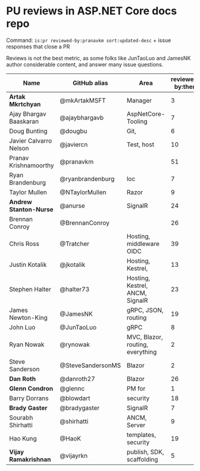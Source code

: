 #  PU reviews in ASP.NET Core docs repo

Command: `is:pr reviewed-by:pranavkm sort:updated-desc` + issue responses that close a PR

Reviews is not the best metric, as some folks like JunTaoLuo and JamesNK author considerable content, and answer many issue questions.

| Name | GitHub alias | Area | reviewed-by:them |
| -----|---------------- | -------- | ---------------------- |
| **Artak Mkrtchyan**| @mkArtakMSFT  | Manager | 3 |
| Ajay Bhargav Baaskaran | @ajaybhargavb | AspNetCore-Tooling| 	7 |
| Doug Bunting | @dougbu | Git, |	6 |
| Javier Calvarro Nelson |	@javiercn | 	Test, host |	10
| Pranav Krishnamoorthy	| @pranavkm	| |	51 |
| Ryan Brandenburg | @ryanbrandenburg |	loc	| 7 |
| Taylor Mullen	| @NTaylorMullen |	Razor	| 9 |
| **Andrew Stanton-Nurse** | @anurse |	SignalR | 24 |
| Brennan Conroy | @BrennanConroy 	|  |	26 |
| Chris Ross | @Tratcher | Hosting, middleware OIDC  | 39 |
| Justin Kotalik| @jkotalik | Hosting, Kestrel,| 13 |
| Stephen Halter | @halter73 | Hosting, Kestrel, ANCM, SignalR| 23 |
| James Newton-King | @JamesNK  | gRPC, JSON, routing | 19 |
| John Luo | @JunTaoLuo  | gRPC | 8 |
| Ryan Nowak | @rynowak  | MVC, Blazor, routing, everything | 2 |
| Steve Sanderson | @SteveSandersonMS  | Blazor | 2 |
| **Dan Roth** | @danroth27 | Blazor | 26 |
| **Glenn Condron** | @glennc  | PM for  | 1 |
| Barry Dorrans | @blowdart | security | 18 |
| **Brady Gaster** | @bradygaster  | SignalR | 7 |
| Sourabh Shirhatti | @shirhatti  | ANCM, Server | 9 |
| Hao Kung | @HaoK  | templates, security | 19 |
| **Vijay Ramakrishnan**| @vijayrkn  | publish, SDK, scaffolding | 5 |
